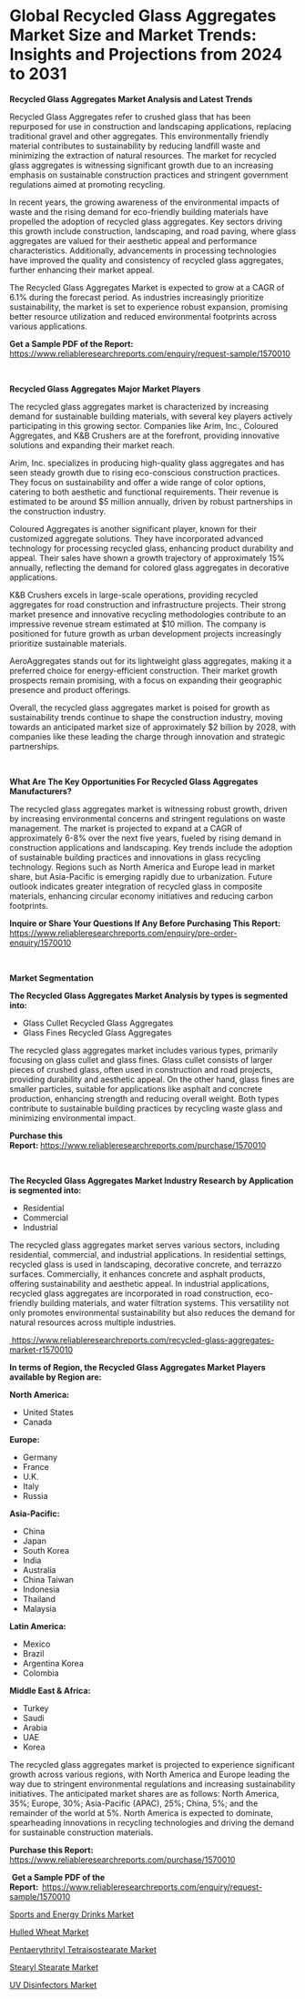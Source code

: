 <p><h1>Global Recycled Glass Aggregates Market Size and Market Trends: Insights and Projections from 2024 to 2031</h1></p><p><strong>Recycled Glass Aggregates Market Analysis and Latest Trends</strong></p>
<p><p>Recycled Glass Aggregates refer to crushed glass that has been repurposed for use in construction and landscaping applications, replacing traditional gravel and other aggregates. This environmentally friendly material contributes to sustainability by reducing landfill waste and minimizing the extraction of natural resources. The market for recycled glass aggregates is witnessing significant growth due to an increasing emphasis on sustainable construction practices and stringent government regulations aimed at promoting recycling.</p><p>In recent years, the growing awareness of the environmental impacts of waste and the rising demand for eco-friendly building materials have propelled the adoption of recycled glass aggregates. Key sectors driving this growth include construction, landscaping, and road paving, where glass aggregates are valued for their aesthetic appeal and performance characteristics. Additionally, advancements in processing technologies have improved the quality and consistency of recycled glass aggregates, further enhancing their market appeal.</p><p>The Recycled Glass Aggregates Market is expected to grow at a CAGR of 6.1% during the forecast period. As industries increasingly prioritize sustainability, the market is set to experience robust expansion, promising better resource utilization and reduced environmental footprints across various applications.</p></p>
<p><strong>Get a Sample PDF of the Report:&nbsp;</strong> <a href="https://www.reliableresearchreports.com/enquiry/request-sample/1570010?utm_campaign=3&utm_medium=2&utm_source=Github&utm_content=ia&utm_term=19102024&utm_id=recycled-glass-aggregates">https://www.reliableresearchreports.com/enquiry/request-sample/1570010</a></p>
<p>&nbsp;</p>
<p><strong>Recycled Glass Aggregates Major Market Players</strong></p>
<p><p>The recycled glass aggregates market is characterized by increasing demand for sustainable building materials, with several key players actively participating in this growing sector. Companies like Arim, Inc., Coloured Aggregates, and K&B Crushers are at the forefront, providing innovative solutions and expanding their market reach.</p><p>Arim, Inc. specializes in producing high-quality glass aggregates and has seen steady growth due to rising eco-conscious construction practices. They focus on sustainability and offer a wide range of color options, catering to both aesthetic and functional requirements. Their revenue is estimated to be around $5 million annually, driven by robust partnerships in the construction industry.</p><p>Coloured Aggregates is another significant player, known for their customized aggregate solutions. They have incorporated advanced technology for processing recycled glass, enhancing product durability and appeal. Their sales have shown a growth trajectory of approximately 15% annually, reflecting the demand for colored glass aggregates in decorative applications.</p><p>K&B Crushers excels in large-scale operations, providing recycled aggregates for road construction and infrastructure projects. Their strong market presence and innovative recycling methodologies contribute to an impressive revenue stream estimated at $10 million. The company is positioned for future growth as urban development projects increasingly prioritize sustainable materials.</p><p>AeroAggregates stands out for its lightweight glass aggregates, making it a preferred choice for energy-efficient construction. Their market growth prospects remain promising, with a focus on expanding their geographic presence and product offerings. </p><p>Overall, the recycled glass aggregates market is poised for growth as sustainability trends continue to shape the construction industry, moving towards an anticipated market size of approximately $2 billion by 2028, with companies like these leading the charge through innovation and strategic partnerships.</p></p>
<p>&nbsp;</p>
<p><strong>What Are The Key Opportunities For Recycled Glass Aggregates Manufacturers?</strong></p>
<p><p>The recycled glass aggregates market is witnessing robust growth, driven by increasing environmental concerns and stringent regulations on waste management. The market is projected to expand at a CAGR of approximately 6-8% over the next five years, fueled by rising demand in construction applications and landscaping. Key trends include the adoption of sustainable building practices and innovations in glass recycling technology. Regions such as North America and Europe lead in market share, but Asia-Pacific is emerging rapidly due to urbanization. Future outlook indicates greater integration of recycled glass in composite materials, enhancing circular economy initiatives and reducing carbon footprints.</p></p>
<p><strong>Inquire or Share Your Questions If Any Before Purchasing This Report:</strong> <a href="https://www.reliableresearchreports.com/enquiry/pre-order-enquiry/1570010?utm_campaign=3&utm_medium=2&utm_source=Github&utm_content=ia&utm_term=19102024&utm_id=recycled-glass-aggregates">https://www.reliableresearchreports.com/enquiry/pre-order-enquiry/1570010</a></p>
<p>&nbsp;</p>
<p><strong>Market Segmentation</strong></p>
<p><strong>The Recycled Glass Aggregates Market Analysis by types is segmented into:</strong></p>
<p><ul><li>Glass Cullet Recycled Glass Aggregates</li><li>Glass Fines Recycled Glass Aggregates</li></ul></p>
<p><p>The recycled glass aggregates market includes various types, primarily focusing on glass cullet and glass fines. Glass cullet consists of larger pieces of crushed glass, often used in construction and road projects, providing durability and aesthetic appeal. On the other hand, glass fines are smaller particles, suitable for applications like asphalt and concrete production, enhancing strength and reducing overall weight. Both types contribute to sustainable building practices by recycling waste glass and minimizing environmental impact.</p></p>
<p><strong>Purchase this Report:&nbsp;</strong><a href="https://www.reliableresearchreports.com/purchase/1570010?utm_campaign=3&utm_medium=2&utm_source=Github&utm_content=ia&utm_term=19102024&utm_id=recycled-glass-aggregates">https://www.reliableresearchreports.com/purchase/1570010</a></p>
<p>&nbsp;</p>
<p><strong>The Recycled Glass Aggregates Market Industry Research by Application is segmented into:</strong></p>
<p><ul><li>Residential</li><li>Commercial</li><li>Industrial</li></ul></p>
<p><p>The recycled glass aggregates market serves various sectors, including residential, commercial, and industrial applications. In residential settings, recycled glass is used in landscaping, decorative concrete, and terrazzo surfaces. Commercially, it enhances concrete and asphalt products, offering sustainability and aesthetic appeal. In industrial applications, recycled glass aggregates are incorporated in road construction, eco-friendly building materials, and water filtration systems. This versatility not only promotes environmental sustainability but also reduces the demand for natural resources across multiple industries.</p></p>
<p><a href="https://www.reliableresearchreports.com/recycled-glass-aggregates-market-r1570010?utm_campaign=3&utm_medium=2&utm_source=Github&utm_content=ia&utm_term=19102024&utm_id=recycled-glass-aggregates">&nbsp;https://www.reliableresearchreports.com/recycled-glass-aggregates-market-r1570010</a></p>
<p><strong>In terms of Region, the Recycled Glass Aggregates Market Players available by Region are:</strong></p>
<p>
    <p> <strong> North America: </strong>
        <ul>
            <li>United States</li>
            <li>Canada</li>
        </ul>
        </p> 
    <p> <strong> Europe: </strong>
        <ul>
            <li>Germany</li>
            <li>France</li>
            <li>U.K.</li>
            <li>Italy</li>
            <li>Russia</li>
        </ul>
        </p> 
    <p> <strong> Asia-Pacific: </strong>
        <ul>
            <li>China</li>
            <li>Japan</li>
            <li>South Korea</li>
            <li>India</li>
            <li>Australia</li>
            <li>China Taiwan</li>
            <li>Indonesia</li>
            <li>Thailand</li>
            <li>Malaysia</li>
        </ul>
        </p> 
    <p> <strong> Latin America: </strong>
        <ul>
            <li>Mexico</li>
            <li>Brazil</li>
            <li>Argentina Korea</li>
            <li>Colombia</li>
        </ul>
        </p> 
    <p> <strong> Middle East & Africa: </strong>
        <ul>
            <li>Turkey</li>
            <li>Saudi</li>
            <li>Arabia</li>
            <li>UAE</li>
            <li>Korea</li>
        </ul>
    </p>
    </p>
<p><p>The recycled glass aggregates market is projected to experience significant growth across various regions, with North America and Europe leading the way due to stringent environmental regulations and increasing sustainability initiatives. The anticipated market shares are as follows: North America, 35%; Europe, 30%; Asia-Pacific (APAC), 25%; China, 5%; and the remainder of the world at 5%. North America is expected to dominate, spearheading innovations in recycling technologies and driving the demand for sustainable construction materials.</p></p>
<p><strong>Purchase this Report: </strong><a href="https://www.reliableresearchreports.com/purchase/1570010?utm_campaign=3&utm_medium=2&utm_source=Github&utm_content=ia&utm_term=19102024&utm_id=recycled-glass-aggregates">https://www.reliableresearchreports.com/purchase/1570010</a></p>
<p>&nbsp;<strong>Get a Sample PDF of the Report:&nbsp;&nbsp;</strong><a href="https://www.reliableresearchreports.com/enquiry/request-sample/1570010?utm_campaign=3&utm_medium=2&utm_source=Github&utm_content=ia&utm_term=19102024&utm_id=recycled-glass-aggregates">https://www.reliableresearchreports.com/enquiry/request-sample/1570010</a></p>
<p><strong></strong></p>
<p><p><a href="https://www.linkedin.com/pulse/sports-energy-drinks-industry-insights-report-analyzing-hjune?utm_campaign=3&utm_medium=2&utm_source=Github&utm_content=ia&utm_term=19102024&utm_id=recycled-glass-aggregates">Sports and Energy Drinks Market</a></p><p><a href="https://www.linkedin.com/pulse/consumer-behavior-shifts-hulled-wheat-market-demand-analysis-tgpse?utm_campaign=3&utm_medium=2&utm_source=Github&utm_content=ia&utm_term=19102024&utm_id=recycled-glass-aggregates">Hulled Wheat Market</a></p><p><a href="https://github.com/lambertr3e8v/Market-Research-Report-List-1/blob/main/pentaerythrityl-tetraisostearate-market.md?utm_campaign=3&utm_medium=2&utm_source=Github&utm_content=ia&utm_term=19102024&utm_id=recycled-glass-aggregates">Pentaerythrityl Tetraisostearate Market</a></p><p><a href="https://github.com/WayneGriffin411/Market-Research-Report-List-1/blob/main/stearyl-stearate-market.md?utm_campaign=3&utm_medium=2&utm_source=Github&utm_content=ia&utm_term=19102024&utm_id=recycled-glass-aggregates">Stearyl Stearate Market</a></p><p><a href="https://issuu.com/reportprime-2/docs/uv-disinfectors-market-size-2030.pp_6a10b74d64ac9c?utm_campaign=3&utm_medium=2&utm_source=Github&utm_content=ia&utm_term=19102024&utm_id=recycled-glass-aggregates">UV Disinfectors Market</a></p></p>